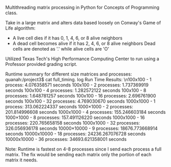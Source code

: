 Multithreading matrix processing in Python for Concepts of Programming class. 

Take in a large matrix and alters data based loosely on Conway's Game of Life algorithm:
- A live cell dies if it has 0, 1, 4, 6, or 8 alive neighbors
- A dead cell becomes alive if it has 2, 4, 6, or 8 alive neighbors
Dead cells are denoted as '.' while alive cells are 'O'

Utilized Texas Tech's High Performance Computing Center to run using a Professor provided grading script. 

Runtime summary for different size matrices and processes:
quanah:/project3$ cat full_timing. log
Run Time Results:
\n100x100 - 1 process: 			    4.076358571 seconds
100x100 - 2 processes: 			  1.737369919 seconds
100x100 - 4 processes:			  1.282572122 seconds
100x100 - 8 processes:			  1.648781257 seconds
100x100 - 16 processes:			  2.696761900 seconds
100x100 - 32 processes:			  4.769030670 seconds
1000x1000 - 1 process: 			  313.062224337 seconds
1000×1000 - 2 processes:		  201.814996608 seconds
1000x1000 - 4 processes:		  155.246603184 seconds
1000×1000 - 8 processes:		  157.491126220 seconds
1000x1000 - 16 processes: 		220.765658158 seconds
1000x1000 - 32 processes: 		326.056936178 seconds
10000×10000 - 9 processes:		18676.773668914 seconds
10000x10000 - 18 processes:		24236.267076728 seconds
10000x10000 - 36 processes:		34693.621358001 seconds

Note: Runtime is fastest on 4-8 processes since I send each process a full matrix. The fix would be sending each matrix only the portion of each matrix it needs. 
